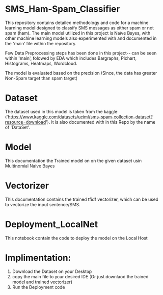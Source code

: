 # SMS_Ham-Spam_Classifier

This repository contains detailed methodology and code for a machine learning model designed to classify SMS messages as either spam or not spam (ham). The main model utilized in this project is Naïve Bayes, with other machine learning models also experimented with and documented in the 'main' file within the repository. 

Few Data Preprocessing steps has been done in this project-- can be seen within 'main', folowed by EDA which includes Bargraphs, Pichart, Histograms, Heatmaps, Wordcloud.

The model is evaluated based on the precision (Since, the data has greater Non-Spam target than spam target)

# Dataset
The dataset used in this model is taken from the kaggle ('https://www.kaggle.com/datasets/uciml/sms-spam-collection-dataset?resource=download'). It is also documented with in this Repo by the name of 'DataSet'.

# Model 
This documentation the Trained model on on the given dataset usin Multinomial Naive Bayes

# Vectorizer 
This documentation contains the trained tfidf vectorizer, which can be used to vectorize the input sentence/SMS.

# Deployment_LocalNet
This notebook contain the code to deploy the model on the Local Host

# Implimentation:
1. Download the Dataset on your Desktop
2. copy the main file to your desired IDE (Or just downlaod the trained model and trained vectorizer)
3. Run the Deployment code
